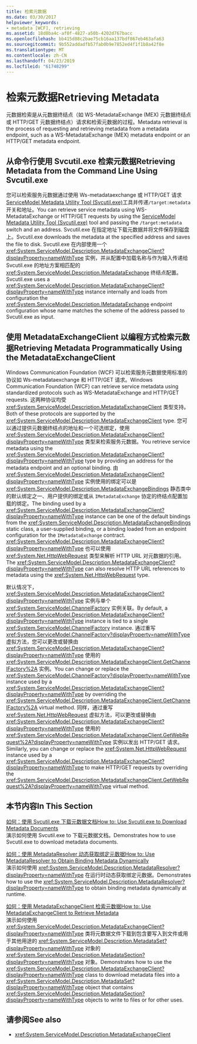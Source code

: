 ```yaml
---
title: 检索元数据
ms.date: 03/30/2017
helpviewer_keywords:
- metadata [WCF], retrieving
ms.assetid: 18d8ba4c-af0f-4827-a50b-4202d767bacc
ms.openlocfilehash: bb415d88c2bae75cb16aa137bdf867eb463afa63
ms.sourcegitcommit: 9b552addadfb57fab0b9e7852ed4f1f1b8a42f8e
ms.translationtype: MT
ms.contentlocale: zh-CN
ms.lasthandoff: 04/23/2019
ms.locfileid: "61748299"
---
```

# <a name="retrieving-metadata"></a><span data-ttu-id="2c6ec-102">检索元数据</span><span class="sxs-lookup"><span data-stu-id="2c6ec-102">Retrieving Metadata</span></span>
<span data-ttu-id="2c6ec-103">元数据检索是从元数据终结点（如 WS-MetadataExchange (MEX) 元数据终结点或 HTTP/GET 元数据终结点）请求和检索元数据的过程。</span><span class="sxs-lookup"><span data-stu-id="2c6ec-103">Metadata retrieval is the process of requesting and retrieving metadata from a metadata endpoint, such as a WS-MetadataExchange (MEX) metadata endpoint or an HTTP/GET metadata endpoint.</span></span>  
  
## <a name="retrieving-metadata-from-the-command-line-using-svcutilexe"></a><span data-ttu-id="2c6ec-104">从命令行使用 Svcutil.exe 检索元数据</span><span class="sxs-lookup"><span data-stu-id="2c6ec-104">Retrieving Metadata from the Command Line Using Svcutil.exe</span></span>  
 <span data-ttu-id="2c6ec-105">您可以检索服务元数据通过使用 Ws-metadataexchange 或 HTTP/GET 请求[ServiceModel Metadata Utility Tool (Svcutil.exe)](../../../../docs/framework/wcf/servicemodel-metadata-utility-tool-svcutil-exe.md)工具并传递`/target:metadata`开关和地址。</span><span class="sxs-lookup"><span data-stu-id="2c6ec-105">You can retrieve service metadata using WS-MetadataExchange or HTTP/GET requests by using the [ServiceModel Metadata Utility Tool (Svcutil.exe)](../../../../docs/framework/wcf/servicemodel-metadata-utility-tool-svcutil-exe.md) tool and passing the `/target:metadata` switch and an address.</span></span> <span data-ttu-id="2c6ec-106">Svcutil.exe 在指定地址下载元数据并将文件保存到磁盘上。</span><span class="sxs-lookup"><span data-stu-id="2c6ec-106">Svcutil.exe downloads the metadata at the specified address and saves the file to disk.</span></span> <span data-ttu-id="2c6ec-107">Svcutil.exe 在内部使用一个 <xref:System.ServiceModel.Description.MetadataExchangeClient?displayProperty=nameWithType> 实例，并从配置中加载名称与作为输入传递给 Svcutil.exe 的地址方案相匹配的 <xref:System.ServiceModel.Description.IMetadataExchange> 终结点配置。</span><span class="sxs-lookup"><span data-stu-id="2c6ec-107">Svcutil.exe uses a <xref:System.ServiceModel.Description.MetadataExchangeClient?displayProperty=nameWithType> instance internally and loads from configuration the <xref:System.ServiceModel.Description.IMetadataExchange> endpoint configuration whose name matches the scheme of the address passed to Svcutil.exe as input.</span></span>  
  
## <a name="retrieving-metadata-programmatically-using-the-metadataexchangeclient"></a><span data-ttu-id="2c6ec-108">使用 MetadataExchangeClient 以编程方式检索元数据</span><span class="sxs-lookup"><span data-stu-id="2c6ec-108">Retrieving Metadata Programmatically Using the MetadataExchangeClient</span></span>  
 <span data-ttu-id="2c6ec-109">Windows Communication Foundation (WCF) 可以检索服务元数据使用标准的协议如 Ws-metadataexchange 和 HTTP/GET 请求。</span><span class="sxs-lookup"><span data-stu-id="2c6ec-109">Windows Communication Foundation (WCF) can retrieve service metadata using standardized protocols such as WS-MetadataExchange and HTTP/GET requests.</span></span> <span data-ttu-id="2c6ec-110">这两种协议均受 <xref:System.ServiceModel.Description.MetadataExchangeClient> 类型支持。</span><span class="sxs-lookup"><span data-stu-id="2c6ec-110">Both of these protocols are supported by the <xref:System.ServiceModel.Description.MetadataExchangeClient> type.</span></span> <span data-ttu-id="2c6ec-111">您可以通过提供元数据终结点的地址和一个可选绑定，使用 <xref:System.ServiceModel.Description.MetadataExchangeClient?displayProperty=nameWithType> 类型来检索服务元数据。</span><span class="sxs-lookup"><span data-stu-id="2c6ec-111">You retrieve service metadata using the <xref:System.ServiceModel.Description.MetadataExchangeClient?displayProperty=nameWithType> type by providing an address for the metadata endpoint and an optional binding.</span></span> <span data-ttu-id="2c6ec-112">由 <xref:System.ServiceModel.Description.MetadataExchangeClient?displayProperty=nameWithType> 实例使用的绑定可以是 <xref:System.ServiceModel.Description.MetadataExchangeBindings> 静态类中的默认绑定之一、用户提供的绑定或从 `IMetadataExchange` 协定的终结点配置加载的绑定。</span><span class="sxs-lookup"><span data-stu-id="2c6ec-112">The binding used by a <xref:System.ServiceModel.Description.MetadataExchangeClient?displayProperty=nameWithType> instance can be one of the default bindings from the <xref:System.ServiceModel.Description.MetadataExchangeBindings> static class, a user-supplied binding, or a binding loaded from an endpoint configuration for the `IMetadataExchange` contract.</span></span> <span data-ttu-id="2c6ec-113"><xref:System.ServiceModel.Description.MetadataExchangeClient?displayProperty=nameWithType> 也可以使用 <xref:System.Net.HttpWebRequest> 类型来解析 HTTP URL 对元数据的引用。</span><span class="sxs-lookup"><span data-stu-id="2c6ec-113">The <xref:System.ServiceModel.Description.MetadataExchangeClient?displayProperty=nameWithType> can also resolve HTTP URL references to metadata using the <xref:System.Net.HttpWebRequest> type.</span></span>  
  
 <span data-ttu-id="2c6ec-114">默认情况下，<xref:System.ServiceModel.Description.MetadataExchangeClient?displayProperty=nameWithType> 实例与单个 <xref:System.ServiceModel.ChannelFactory> 实例关联。</span><span class="sxs-lookup"><span data-stu-id="2c6ec-114">By default, a <xref:System.ServiceModel.Description.MetadataExchangeClient?displayProperty=nameWithType> instance is tied to a single <xref:System.ServiceModel.ChannelFactory> instance.</span></span> <span data-ttu-id="2c6ec-115">通过重写 <xref:System.ServiceModel.ChannelFactory?displayProperty=nameWithType> 虚拟方法，您可以更改或替换由 <xref:System.ServiceModel.Description.MetadataExchangeClient?displayProperty=nameWithType> 使用的 <xref:System.ServiceModel.Description.MetadataExchangeClient.GetChannelFactory%2A> 实例。</span><span class="sxs-lookup"><span data-stu-id="2c6ec-115">You can change or replace the <xref:System.ServiceModel.ChannelFactory?displayProperty=nameWithType> instance used by a <xref:System.ServiceModel.Description.MetadataExchangeClient?displayProperty=nameWithType> by overriding the <xref:System.ServiceModel.Description.MetadataExchangeClient.GetChannelFactory%2A> virtual method.</span></span> <span data-ttu-id="2c6ec-116">同样，通过重写 <xref:System.Net.HttpWebRequest> 虚拟方法，可以更改或替换由 <xref:System.ServiceModel.Description.MetadataExchangeClient?displayProperty=nameWithType> 使用的 <xref:System.ServiceModel.Description.MetadataExchangeClient.GetWebRequest%2A?displayProperty=nameWithType> 实例以发出 HTTP/GET 请求。</span><span class="sxs-lookup"><span data-stu-id="2c6ec-116">Similarly, you can change or replace the <xref:System.Net.HttpWebRequest> instance used by a <xref:System.ServiceModel.Description.MetadataExchangeClient?displayProperty=nameWithType> to make HTTP/GET requests by overriding the <xref:System.ServiceModel.Description.MetadataExchangeClient.GetWebRequest%2A?displayProperty=nameWithType> virtual method.</span></span>  
  
## <a name="in-this-section"></a><span data-ttu-id="2c6ec-117">本节内容</span><span class="sxs-lookup"><span data-stu-id="2c6ec-117">In This Section</span></span>  
 [<span data-ttu-id="2c6ec-118">如何：使用 Svcutil.exe 下载元数据文档</span><span class="sxs-lookup"><span data-stu-id="2c6ec-118">How to: Use Svcutil.exe to Download Metadata Documents</span></span>](../../../../docs/framework/wcf/feature-details/how-to-use-svcutil-exe-to-download-metadata-documents.md)  
 <span data-ttu-id="2c6ec-119">演示如何使用 Svcutil.exe to 下载元数据文档。</span><span class="sxs-lookup"><span data-stu-id="2c6ec-119">Demonstrates how to use Svcutil.exe to download metadata documents.</span></span>  
  
 [<span data-ttu-id="2c6ec-120">如何：使用 MetadataResolver 动态获取绑定元数据</span><span class="sxs-lookup"><span data-stu-id="2c6ec-120">How to: Use MetadataResolver to Obtain Binding Metadata Dynamically</span></span>](../../../../docs/framework/wcf/feature-details/how-to-use-metadataresolver-to-obtain-binding-metadata-dynamically.md)  
 <span data-ttu-id="2c6ec-121">演示如何使用 <xref:System.ServiceModel.Description.MetadataResolver?displayProperty=nameWithType> 在运行时动态获取绑定元数据。</span><span class="sxs-lookup"><span data-stu-id="2c6ec-121">Demonstrates how to use the <xref:System.ServiceModel.Description.MetadataResolver?displayProperty=nameWithType> to obtain binding metadata dynamically at runtime.</span></span>  
  
 [<span data-ttu-id="2c6ec-122">如何：使用 MetadataExchangeClient 检索元数据</span><span class="sxs-lookup"><span data-stu-id="2c6ec-122">How to: Use MetadataExchangeClient to Retrieve Metadata</span></span>](../../../../docs/framework/wcf/feature-details/how-to-use-metadataexchangeclient-to-retrieve-metadata.md)  
 <span data-ttu-id="2c6ec-123">演示如何使用 <xref:System.ServiceModel.Description.MetadataExchangeClient?displayProperty=nameWithType> 类将元数据文件下载到包含要写入到文件或用于其他用途的 <xref:System.ServiceModel.Description.MetadataSet?displayProperty=nameWithType> 对象的 <xref:System.ServiceModel.Description.MetadataSection?displayProperty=nameWithType> 对象。</span><span class="sxs-lookup"><span data-stu-id="2c6ec-123">Demonstrates how to use the <xref:System.ServiceModel.Description.MetadataExchangeClient?displayProperty=nameWithType> class to download metadata files into a <xref:System.ServiceModel.Description.MetadataSet?displayProperty=nameWithType> object that contains <xref:System.ServiceModel.Description.MetadataSection?displayProperty=nameWithType> objects to write to files or for other uses.</span></span>  
  
## <a name="see-also"></a><span data-ttu-id="2c6ec-124">请参阅</span><span class="sxs-lookup"><span data-stu-id="2c6ec-124">See also</span></span>

- <xref:System.ServiceModel.Description.MetadataExchangeClient>

